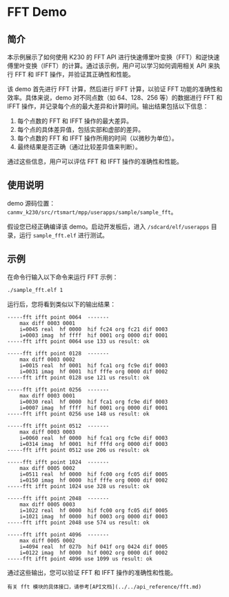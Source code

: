 # FFT Demo

## 简介

本示例展示了如何使用 K230 的 FFT API 进行快速傅里叶变换（FFT）和逆快速傅里叶变换（IFFT）的计算。通过该示例，用户可以学习如何调用相关 API 来执行 FFT 和 IFFT 操作，并验证其正确性和性能。

该 demo 首先进行 FFT 计算，然后进行 IFFT 计算，以验证 FFT 功能的准确性和效率。具体来说，demo 对不同点数（如 64、128、256 等）的数据进行 FFT 和 IFFT 操作，并记录每个点的最大差异和计算时间。输出结果包括以下信息：

1. 每个点数的 FFT 和 IFFT 操作的最大差异。
1. 每个点的具体差异值，包括实部和虚部的差异。
1. 每个点数的 FFT 和 IFFT 操作所用的时间（以微秒为单位）。
1. 最终结果是否正确（通过比较差异值来判断）。

通过这些信息，用户可以评估 FFT 和 IFFT 操作的准确性和性能。

## 使用说明

demo 源码位置：`canmv_k230/src/rtsmart/mpp/userapps/sample/sample_fft`。

假设您已经正确编译该 demo。启动开发板后，进入 `/sdcard/elf/userapps` 目录，运行 `sample_fft.elf` 进行测试。

## 示例

在命令行输入以下命令来运行 FFT 示例：

```bash
./sample_fft.elf 1
```

运行后，您将看到类似以下的输出结果：

```shell
-----fft ifft point 0064  -------
    max diff 0003 0001
    i=0045 real  hf 0000  hif fc24 org fc21 dif 0003
    i=0003 imag  hf ffff  hif 0001 org 0000 dif 0001
-----fft ifft point 0064 use 133 us result: ok

-----fft ifft point 0128  -------
    max diff 0003 0002
    i=0015 real  hf 0001  hif fca1 org fc9e dif 0003
    i=0031 imag  hf 0001  hif fffe org 0000 dif 0002
-----fft ifft point 0128 use 121 us result: ok

-----fft ifft point 0256  -------
    max diff 0003 0001
    i=0030 real  hf 0000  hif fca1 org fc9e dif 0003
    i=0007 imag  hf ffff  hif 0001 org 0000 dif 0001
-----fft ifft point 0256 use 148 us result: ok

-----fft ifft point 0512  -------
    max diff 0003 0003
    i=0060 real  hf 0000  hif fca1 org fc9e dif 0003
    i=0314 imag  hf 0001  hif fffd org 0000 dif 0003
-----fft ifft point 0512 use 206 us result: ok

-----fft ifft point 1024  -------
    max diff 0005 0002
    i=0511 real  hf 0000  hif fc00 org fc05 dif 0005
    i=0150 imag  hf 0000  hif fffe org 0000 dif 0002
-----fft ifft point 1024 use 328 us result: ok

-----fft ifft point 2048  -------
    max diff 0005 0003
    i=1022 real  hf 0000  hif fc00 org fc05 dif 0005
    i=1021 imag  hf 0000  hif 0003 org 0000 dif 0003
-----fft ifft point 2048 use 574 us result: ok

-----fft ifft point 4096  -------
    max diff 0005 0002
    i=4094 real  hf 027b  hif 041f org 0424 dif 0005
    i=0122 imag  hf 0000  hif 0002 org 0000 dif 0002
-----fft ifft point 4096 use 1099 us result: ok
```

通过这些输出，您可以验证 FFT 和 IFFT 操作的准确性和性能。

```{admonition} 提示
有关 fft 模块的具体接口，请参考[API文档](../../api_reference/fft.md)
```
